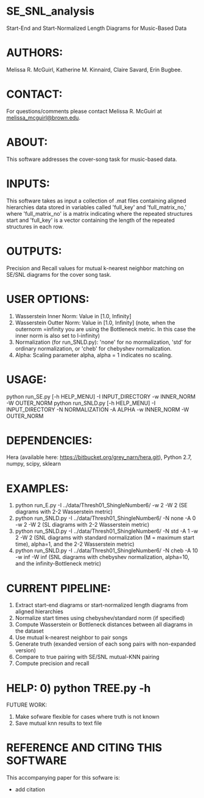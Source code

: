 # SE_SNL_analysis

Start-End and Start-Normalized Length Diagrams for Music-Based Data

# AUTHORS: 
Melissa R. McGuirl, Katherine M. Kinnaird, Claire Savard, Erin Bugbee.

# CONTACT: 
For questions/comments please contact Melissa R. McGuirl at melissa_mcguirl@brown.edu.

# ABOUT: 
This software addresses the cover-song task for music-based data. 

# INPUTS: 
This software takes as input a collection of .mat files containing aligned hierarchies data stored in variables called 'full_key' and 'full_matrix_no,' where 'full_matrix_no' is a matrix indicating where the repeated structures start and
'full_key' is a vector containing the length of the repeated structures in each row. 
  
# OUTPUTS: 
Precision and Recall values for mutual k-nearest neighbor matching on SE/SNL diagrams for the cover song task. 

# USER OPTIONS: 
  1) Wasserstein Inner Norm: Value in [1.0, Infinity]
  2) Wasserstein Outter Norm: Value in [1.0, Infinity] (note, when the outernorm =infinity you are using the Bottleneck metric. In this case the inner norm is also set to l-infinity)
  3) Normalization (for run_SNLD.py): 'none' for no mormalization, 'std' for ordinary normalization, or 'cheb' for chebyshev normalization.
  4) Alpha: Scaling parameter alpha, alpha = 1 indicates no scaling.

# USAGE:
python run_SE.py [-h HELP_MENU] -I INPUT_DIRECTORY -w INNER_NORM -W OUTER_NORM
python run_SNLD.py [-h HELP_MENU] -I INPUT_DIRECTORY -N NORMALIZATION -A ALPHA -w INNER_NORM -W OUTER_NORM

# DEPENDENCIES: 
Hera (available here: https://bitbucket.org/grey_narn/hera.git), Python 2.7, numpy, scipy, sklearn 

# EXAMPLES:
  1) python run_E.py -I ../data/Thresh01_ShingleNumber6/ -w 2 -W 2  (SE diagrams with 2-2 Wasserstein metric)
  2) python run_SNLD.py -I ../data/Thresh01_ShingleNumber6/ -N none -A 0 -w 2 -W 2  (SL diagrams with 2-2 Wasserstein metric)
  3) python run_SNLD.py -I ../data/Thresh01_ShingleNumber6/ -N std -A 1 -w 2 -W 2  (SNL diagrams with standard normalization      (M = maximum start time), alpha=1, and the 2-2 Wasserstein metric)
  4) python run_SNLD.py -I ../data/Thresh01_ShingleNumber6/ -N cheb -A 10 -w inf -W inf (SNL diagrams with chebyshev normalization, alpha=10, and the infinity-Bottleneck metric)


# CURRENT PIPELINE:
  1) Extract start-end diagrams or start-normalized length diagrams from aligned hierarchies 
  2) Normalize start times using chebyshev/standard norm (if specified)
  3) Compute Wasserstein or Bottleneck distances between all diagrams in the dataset
  4) Use mutual k-nearest neighbor to pair songs
  5) Generate truth (exanded version of each song pairs with non-expanded version)
  6) Compare to true pairing with SE/SNL mutual-KNN pairing
  7) Compute precision and recall
  
  
# HELP: 0) python TREE.py -h

FUTURE WORK:
  1) Make sofware flexible for cases where truth is not known
  2) Save mutual knn results to text file 
  
# REFERENCE AND CITING THIS SOFTWARE
This accompanying paper for this sofware is:  
- add citation 
  
